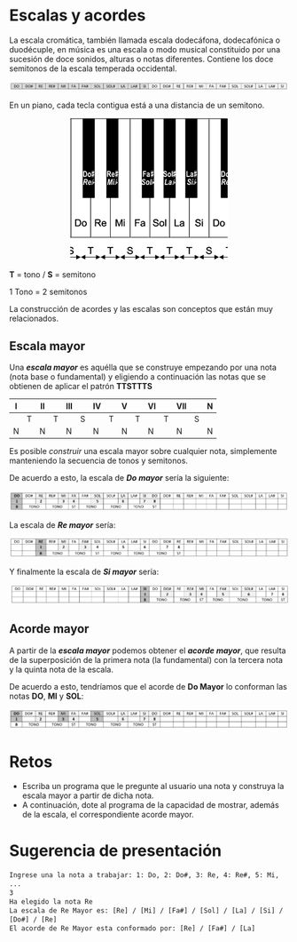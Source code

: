 # Escalas y acordes

La escala cromática, también llamada escala dodecáfona, dodecafónica o duodécuple, en música es una escala o modo musical constituido por una sucesión de doce sonidos, alturas o notas diferentes. Contiene los doce semitonos de la escala temperada occidental.

<div align=center>

![](/imagenes/escalas002.png)

</div>

En un piano, cada tecla contigua está a una distancia de un semitono.

<div align=center>

![](/imagenes/escalas001.png)

</div>

**T** = tono  / **S** = semitono

1 Tono = 2 semitonos

La construcción de acordes y las escalas son conceptos que están muy relacionados.

## Escala mayor

Una ***escala mayor*** es aquélla que se construye empezando por una nota (nota base o fundamental) y eligiendo a continuación las notas que se obtienen de aplicar el patrón **TTSTTTS**

<div align=center>

|I||II||III||IV||V||VI||VII||N|
|-|-|-|-|-|-|-|-|-|-|-|-|-|-|-|
||T||T||S||T||T||T||S||
|N||N||N||N||N||N||N||N|

</div>

Es posible *construir* una escala mayor sobre cualquier nota, simplemente manteniendo la secuencia de tonos y semitonos. 

De acuerdo a esto, la escala de ***Do mayor*** sería la siguiente:

![](/imagenes/escalas003.png)

La escala de ***Re mayor*** sería:

![](/imagenes/escalas004.png)

Y finalmente la escala de ***Si mayor*** sería:

![](/imagenes/escalas005.png)

## Acorde mayor

A partir de la ***escala mayor*** podemos obtener el ***acorde mayor***, que resulta de la superposición de la primera nota (la fundamental) con la tercera nota y la quinta nota de la escala. 

De acuerdo a esto, tendríamos que el acorde de **Do Mayor** lo conforman las notas **DO**, **MI** y **SOL**:

![](/imagenes/escalas006.png)

# Retos

- Escriba un programa que le pregunte al usuario una nota y construya la escala mayor a partir de dicha nota.
- A continuación, dote al programa de la capacidad de mostrar, además de la escala, el correspondiente acorde mayor.

# Sugerencia de presentación

```
Ingrese una la nota a trabajar: 1: Do, 2: Do#, 3: Re, 4: Re#, 5: Mi, ...
3
Ha elegido la nota Re
La escala de Re Mayor es: [Re] / [Mi] / [Fa#] / [Sol] / [La] / [Si] / [Do#] / [Re]
El acorde de Re Mayor esta conformado por: [Re] / [Fa#] / [La]
```
